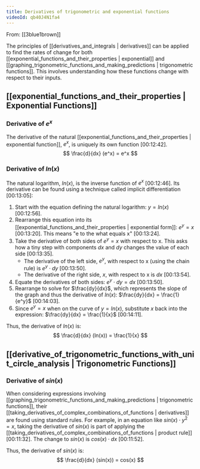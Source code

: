```yaml
---
title: Derivatives of trigonometric and exponential functions
videoId: qb40J4N1fa4
---
```


From: [[3blue1brown]] <br/> 

The principles of [[derivatives_and_integrals | derivatives]] can be applied to find the rates of change for both [[exponential_functions_and_their_properties | exponential]] and [[graphing_trigonometric_functions_and_making_predictions | trigonometric functions]]. This involves understanding how these functions change with respect to their inputs.

## [[exponential_functions_and_their_properties | Exponential Functions]]

### Derivative of $e^x$
The derivative of the natural [[exponential_functions_and_their_properties | exponential function]], $e^x$, is uniquely its own function <a class="yt-timestamp" data-t="00:12:42">[00:12:42]</a>.
$$ \frac{d}{dx} (e^x) = e^x $$

### Derivative of $ln(x)$
The natural logarithm, $ln(x)$, is the inverse function of $e^x$ <a class="yt-timestamp" data-t="00:12:46">[00:12:46]</a>. Its derivative can be found using a technique called implicit differentiation <a class="yt-timestamp" data-t="00:13:05">[00:13:05]</a>:
1.  Start with the equation defining the natural logarithm: $y = ln(x)$ <a class="yt-timestamp" data-t="00:12:56">[00:12:56]</a>.
2.  Rearrange this equation into its [[exponential_functions_and_their_properties | exponential form]]: $e^y = x$ <a class="yt-timestamp" data-t="00:13:20">[00:13:20]</a>. This means "e to the what equals x" <a class="yt-timestamp" data-t="00:13:24">[00:13:24]</a>.
3.  Take the derivative of both sides of $e^y = x$ with respect to x. This asks how a tiny step with components $dx$ and $dy$ changes the value of each side <a class="yt-timestamp" data-t="00:13:35">[00:13:35]</a>.
    *   The derivative of the left side, $e^y$, with respect to x (using the chain rule) is $e^y \cdot dy$ <a class="yt-timestamp" data-t="00:13:50">[00:13:50]</a>.
    *   The derivative of the right side, $x$, with respect to x is $dx$ <a class="yt-timestamp" data-t="00:13:54">[00:13:54]</a>.
4.  Equate the derivatives of both sides: $e^y \cdot dy = dx$ <a class="yt-timestamp" data-t="00:13:50">[00:13:50]</a>.
5.  Rearrange to solve for $\frac{dy}{dx}$, which represents the slope of the graph and thus the derivative of $ln(x)$: $\frac{dy}{dx} = \frac{1}{e^y}$ <a class="yt-timestamp" data-t="00:14:03">[00:14:03]</a>.
6.  Since $e^y = x$ when on the curve of $y = ln(x)$, substitute $x$ back into the expression: $\frac{dy}{dx} = \frac{1}{x}$ <a class="yt-timestamp" data-t="00:14:11">[00:14:11]</a>.

Thus, the derivative of $ln(x)$ is:
$$ \frac{d}{dx} (ln(x)) = \frac{1}{x} $$

## [[derivative_of_trigonometric_functions_with_unit_circle_analysis | Trigonometric Functions]]

### Derivative of $sin(x)$
When considering expressions involving [[graphing_trigonometric_functions_and_making_predictions | trigonometric functions]], their [[taking_derivatives_of_complex_combinations_of_functions | derivatives]] are found using standard rules. For example, in an equation like $sin(x) \cdot y^2 = x$, taking the derivative of $sin(x)$ is part of applying the [[taking_derivatives_of_complex_combinations_of_functions | product rule]] <a class="yt-timestamp" data-t="00:11:32">[00:11:32]</a>. The change to $sin(x)$ is $cos(x) \cdot dx$ <a class="yt-timestamp" data-t="00:11:52">[00:11:52]</a>.

Thus, the derivative of $sin(x)$ is:
$$ \frac{d}{dx} (sin(x)) = cos(x) $$